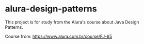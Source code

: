 # alura-design-patterns
This project is for study from the Alura's course about Java Design Patterns.

Course from: https://www.alura.com.br/course/FJ-95
